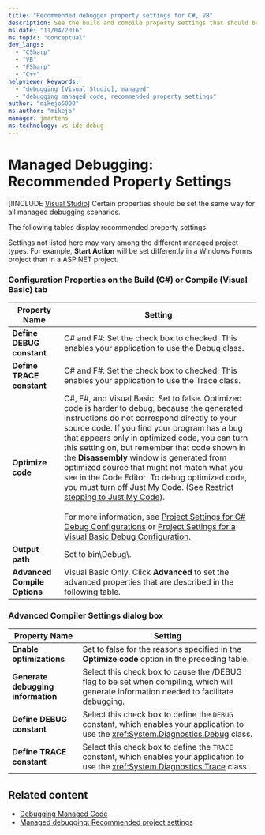 ```yaml
---
title: "Recommended debugger property settings for C#, VB"
description: See the build and compile property settings that should be the same for all managed debugging. Other settings can vary depending on project type.
ms.date: "11/04/2016"
ms.topic: "conceptual"
dev_langs:
  - "CSharp"
  - "VB"
  - "FSharp"
  - "C++"
helpviewer_keywords:
  - "debugging [Visual Studio], managed"
  - "debugging managed code, recommended property settings"
author: "mikejo5000"
ms.author: "mikejo"
manager: jmartens
ms.technology: vs-ide-debug
---
```

# Managed Debugging: Recommended Property Settings

 [!INCLUDE [Visual Studio](~/includes/applies-to-version/vs-windows-only.md)]
Certain properties should be set the same way for all managed debugging scenarios.

 The following tables display recommended property settings.

 Settings not listed here may vary among the different managed project types. For example, **Start Action** will be set differently in a Windows Forms project than in a ASP.NET project.

### Configuration Properties on the Build (C#) or Compile (Visual Basic) tab

|**Property Name**|**Setting**|
|-----------------------|-----------------|
|**Define DEBUG constant**|C# and F#: Set the check box to checked. This enables your application to use the Debug class.|
|**Define TRACE constant**|C# and F#: Set the check box to checked. This enables your application to use the Trace class.|
|**Optimize code**|C#, F#, and Visual Basic: Set to false. Optimized code is harder to debug, because the generated instructions do not correspond directly to your source code. If you find your program has a bug that appears only in optimized code, you can turn this setting on, but remember that code shown in the **Disassembly** window is generated from optimized source that might not match what you see in the Code Editor. To debug optimized code, you must turn off Just My Code. (See [Restrict stepping to Just My Code](../debugger/navigating-through-code-with-the-debugger.md#BKMK_Restrict_stepping_to_Just_My_Code)).<br /><br /> For more information, see [Project Settings for  C# Debug Configurations](../debugger/project-settings-for-csharp-debug-configurations.md) or [Project Settings for a Visual Basic Debug Configuration](../debugger/project-settings-for-a-visual-basic-debug-configuration.md).|
|**Output path**|Set to bin\Debug\\.|
|**Advanced Compile Options**|Visual Basic Only. Click **Advanced** to set the advanced properties that are described in the following table.|

### Advanced Compiler Settings dialog box

|**Property Name**|**Setting**|
|-----------------------|-----------------|
|**Enable optimizations**|Set to false for the reasons specified in the **Optimize code** option in the preceding table.|
|**Generate debugging information**|Select this check box to cause the /DEBUG flag to be set when compiling, which will generate information needed to facilitate debugging.|
|**Define DEBUG constant**|Select this check box to define the `DEBUG` constant, which enables your application to use the <xref:System.Diagnostics.Debug> class.|
|**Define TRACE constant**|Select this check box to define the `TRACE` constant, which enables your application to use the <xref:System.Diagnostics.Trace> class.|

## Related content
- [Debugging Managed Code](../debugger/debugging-managed-code.md)
- [Managed debugging: Recommended project settings](../debugger/managed-debugging-recommended-property-settings.md)